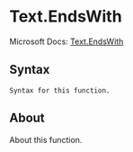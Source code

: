 ---
---

# Text.EndsWith

Microsoft Docs: [Text.EndsWith](https://docs.microsoft.com/en-us/powerquery-m/text-endswith)

## Syntax

```
Syntax for this function.
```

## About

About this function.

